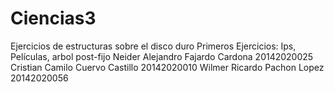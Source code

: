 # Ciencias3
Ejercicios de estructuras sobre el disco duro
Primeros Ejercicios: Ips, Películas, arbol post-fijo
Neider Alejandro Fajardo Cardona  20142020025
Cristian Camilo Cuervo Castillo   20142020010
Wilmer Ricardo Pachon Lopez       20142020056
